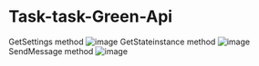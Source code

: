 # Task-task-Green-Api
GetSettings method
![image](https://github.com/n-kaiyrken/Task-task-Green-Api/assets/111049118/c4397fa3-9b8c-4b49-83c6-1277fd6d56ef)
GetStateinstance method
![image](https://github.com/n-kaiyrken/Task-task-Green-Api/assets/111049118/dd9c6bc1-be79-41c2-8b02-214ff7d7b157)
SendMessage method
![image](https://github.com/n-kaiyrken/Task-task-Green-Api/assets/111049118/ddedd0ae-f4ef-4acd-b5dd-cf537652e608)

